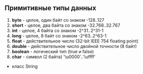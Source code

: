 Примитивные типы данных
-----------------------
1. **byte** - целое, один байт со знаком -128..127 
2. **short** - целое, два байта со знаком -32.768..32.767  
3. **int** - целое, 4 байта со знаком -2^31..2^31-1
4. **long** - целое, 8 байт со знаком -2^63..2^63-1
5. **float** - действительное число (32-bit IEEE 754 floating point)
6. **double** - действительное число двойной точности (8 байт)
7. **boolean** - логический тип (true и false)
8. **char** - символ (2 байта) '\u0000'..'\uffff'

+ класс String 
 
